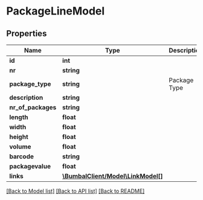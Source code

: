 # PackageLineModel

## Properties
Name | Type | Description | Notes
------------ | ------------- | ------------- | -------------
**id** | **int** |  | 
**nr** | **string** |  | [optional] 
**package_type** | **string** | Package Type | 
**description** | **string** |  | [optional] 
**nr_of_packages** | **string** |  | 
**length** | **float** |  | [optional] 
**width** | **float** |  | [optional] 
**height** | **float** |  | [optional] 
**volume** | **float** |  | [optional] 
**barcode** | **string** |  | [optional] 
**packagevalue** | **float** |  | [optional] 
**links** | [**\BumbalClient/Model\LinkModel[]**](LinkModel.md) |  | [optional] 

[[Back to Model list]](../README.md#documentation-for-models) [[Back to API list]](../README.md#documentation-for-api-endpoints) [[Back to README]](../README.md)


